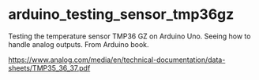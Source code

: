 # arduino_testing_sensor_tmp36gz
Testing the temperature sensor TMP36 GZ on Arduino Uno. Seeing how to handle analog outputs. From Arduino book.

https://www.analog.com/media/en/technical-documentation/data-sheets/TMP35_36_37.pdf
